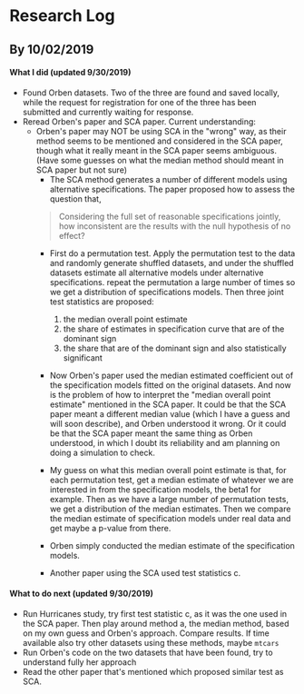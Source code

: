 # Research Log
## By 10/02/2019

#### What I did (updated 9/30/2019)

- Found Orben datasets. Two of the three are found and saved locally, while the request for registration for one of the three has been submitted and currently waiting for response. 
- Reread Orben's paper and SCA paper. Current understanding: 
    - Orben's paper may NOT be using SCA in the "wrong" way, as their method seems to be mentioned and considered in the SCA paper, though what it really meant in the SCA paper seems ambiguous. (Have some guesses on what the median method should meant in SCA paper but not sure)
        - The SCA method generates a number of different models using alternative specifications. The paper proposed how to assess the question that, 
        > Considering the full set of reasonable specifications jointly, how inconsistent are the results with the null hypothesis of no effect? 
        - First do a permutation test. Apply the permutation test to the data and randomly generate shuffled datasets, and under the shuffled datasets estimate all alternative models under alternative specifications. repeat the permutation a large number of times so we get a distribution of specifications models. Then three joint test statistics are proposed: 
            1. the median overall point estimate
            2. the share of estimates in specification curve that are of the dominant sign
            3. the share that are of the dominant sign and also statistically significant
            
        - Now Orben's paper used the median estimated coefficient out of the specification models fitted on the original datasets. And now is the problem of how to interpret the "median overall point estimate" mentioned in the SCA paper. It could be that the SCA paper meant a different median value (which I have a guess and will soon describe), and Orben understood it wrong. Or it could be that the SCA paper meant the same thing as Orben understood, in which I doubt its reliability and am planning on doing a simulation to check. 
        - My guess on what this median overall point estimate is that, for each permutation test, get a median estimate of whatever we are interested in from the specification models, the beta1 for example. Then as we have a large number of permutation tests, we get a distribution of the median estimates. Then we compare the median estimate of specification models under real data and get maybe a p-value from there. 
        - Orben simply conducted the median estimate of the specification models.
        - Another paper using the SCA used test statistics c. 


#### What to do next (updated 9/30/2019)

- Run Hurricanes study, try first test statistic c, as it was the one used in the SCA paper. Then play around method a, the median method, based on my own guess and Orben's approach. Compare results. If time available also try other datasets using these methods, maybe `mtcars`
- Run Orben's code on the two datasets that have been found, try to understand fully her approach
- Read the other paper that's mentioned which proposed similar test as SCA. 
